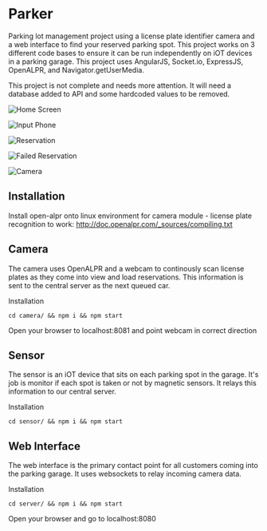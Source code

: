 # Parker
Parking lot management project using a license plate identifier camera and a web interface to find your reserved parking spot. This project works on 3 different code bases to ensure it can be run independently on iOT devices in a parking garage. This project uses AngularJS, Socket.io, ExpressJS, OpenALPR, and Navigator.getUserMedia.

This project is not complete and needs more attention. It will need a database added to API and some hardcoded values to be removed.

![Home Screen](https://github.com/supercycle91/parkinglotproject/blob/master/images/home.png)

![Input Phone](https://github.com/supercycle91/parkinglotproject/blob/master/images/phone.png)

![Reservation](https://github.com/supercycle91/parkinglotproject/blob/master/images/success.png)

![Failed Reservation](https://github.com/supercycle91/parkinglotproject/blob/master/images/failed.png)

![Camera](https://github.com/supercycle91/parkinglotproject/blob/master/images/camera.png)

## Installation

Install open-alpr onto linux environment for camera module - license plate recognition to work:
http://doc.openalpr.com/_sources/compiling.txt

## Camera
The camera uses OpenALPR and a webcam to continously scan license plates as they come into view and load reservations. This information is sent to the central server as the next queued car.

Installation

`
cd camera/ && npm i && npm start
`

Open your browser to localhost:8081 and point webcam in correct direction

## Sensor
The sensor is an iOT device that sits on each parking spot in the garage. It's job is monitor if each spot is taken or not by magnetic sensors. It relays this information to our central server.

Installation

`
cd sensor/ && npm i && npm start
`

## Web Interface
The web interface is the primary contact point for all customers coming into the parking garage. It uses websockets to relay incoming camera data. 

Installation

`
cd server/ && npm i && npm start
`

Open your browser and go to localhost:8080


